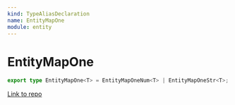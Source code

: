 ```yaml
---
kind: TypeAliasDeclaration
name: EntityMapOne
module: entity
---
```


# EntityMapOne

```ts
export type EntityMapOne<T> = EntityMapOneNum<T> | EntityMapOneStr<T>;
```

[Link to repo](https://github.com/ngrx/platform/blob/master/modules/entity/src/models.ts#L42-L42)
